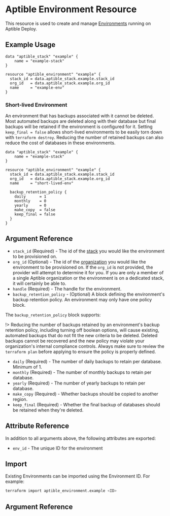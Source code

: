 # Aptible Environment Resource

This resource is used to create and manage [Environments](https://deploy-docs.aptible.com/docs/environments) running on Aptible Deploy.

## Example Usage

```hcl
data "aptible_stack" "example" {
	name = "example-stack"
}

resource "aptible_environment" "example" {
  stack_id = data.aptible_stack.example.stack_id
  org_id   = data.aptible_stack.example.org_id
  name     = "example-env"
}
```

### Short-lived Environment

An environment that has backups associated with it cannot be deleted. Most automated backups are deleted along with their database but final backups will be retained if the environment is configured for it. Setting `keep_final = false` allows short-lived environments to be easily torn down with `terraform destroy`. Reducing the number of retained backups can also reduce the cost of databases in these environments.

```hcl
data "aptible_stack" "example" {
	name = "example-stack"
}

resource "aptible_environment" "example" {
  stack_id = data.aptible_stack.example.stack_id
  org_id   = data.aptible_stack.example.org_id
  name     = "short-lived-env"

  backup_retention_policy {
    daily      = 1
    monthly    = 0
    yearly     = 0
    make_copy  = false
    keep_final = false
  }
}
```

## Argument Reference

- `stack_id` (Required) - The id of the [stack](https://deploy-docs.aptible.com/docs/stacks) you would like the environment to be provisioned on.
- `org_id` (Optional) - The id of the [organization](https://deploy-docs.aptible.com/docs/organizations) you would like the environment to be provisioned on. If the `org_id` is not provided, the provider will attempt to determine it for you. If you are only a member of a single Aptible organization or the environment is on a dedicated stack, it will certainly be able to.
- `handle` (Required) - The handle for the environment.
- `backup_retention_policy` - (Optional) A block defining the environment's backup retention policy. An environment may only have one policy block.

The `backup_retention_policy` block supports:

!> Reducing the number of backups retained by an environment's backup retention policy, including turning off boolean options, will cause existing, automated backups that do not fit the new criteria to be deleted. Deleted backups cannot be recovered and the new policy may violate your organization's internal compliance controls. Always make sure to review the `terraform plan` before applying to ensure the policy is properly defined.

- `daily` (Required) - The number of daily backups to retain per database. Minimum of 1.
- `monthly` (Required) - The number of monthly backups to retain per database.
- `yearly` (Required) - The number of yearly backups to retain per database.
- `make_copy` (Required) - Whether backups should be copied to another region.
- `keep_final` (Required) - Whether the final backup of databases should be retained when they're deleted.

## Attribute Reference

In addition to all arguments above, the following attributes are exported:

- `env_id` - The unique ID for the environment

## Import

Existing Environments can be imported using the Environment ID. For example:

```bash
terraform import aptible_environment.example <ID>
```












## Argument Reference
